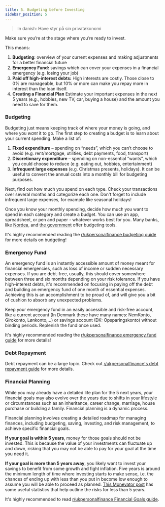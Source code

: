```yaml
---
title: 5. Budgeting before Investing
sidebar_position: 5
---
```


> In danish: Have styr på sin privatøkonomi

Make sure you’re at the stage where you’re ready to invest. 

This means:
1. **Budgeting**: overview of your current expenses and making adjustments for a better financial future
2. **Emergency Fund:** savings which can cover your expenses in a financial emergency (e.g. losing your job)
3. **Paid off high-interest debts:** High interests are costly. Those close to 0% are manageable, but 10% or more can make you repay more in interest than the loan itself.
4. **Creating a Financial Plan** Estimate your important expenses in the next 5 years (e.g., hobbies, new TV, car, buying a house) and the amount you need to save for them.

### Budgeting
Budgeting just means keeping track of where your money is going, and where you _want_ it to go.
The first step to creating a budget is to learn about your current spending. Make a list of:
1. **Fixed expenditure** – spending on “needs”, which you can’t choose to avoid (e.g. rent/mortgage, utilities, debt payments, food, transport)
2. **Discretionary expenditure** – spending on non-essential “wants”, which you could choose to reduce (e.g. eating out, hobbies, entertainment)
3. **Infrequent large expenses** (e.g. Christmas presents, holidays). It can be useful to convert the annual costs into a monthly bill for budgeting purposes.

Next, find out how much you spend on each type. Check your transactions over several months and categorize each one. Don't forget to include infrequent large expenses, for example like seasonal holidays!

Once you know your monthly spending, decide how much you want to spend in each category and create a budget. You can use an app, spreadsheet, or pen and paper - whatever works best for you. Many banks, like [Nordea](https://www.nordea.dk/privat/dit-liv/opsparing-investering/budget.html), and [the government](https://www.raadtilpenge.dk/penge-beregner/budgetskema/Budgetskabelon) offer budgeting tools.

It's highly recommended reading the [r/ukpersonalfinance budgeting guide](https://ukpersonal.finance/budgeting/) for more details on budgeting!


### Emergency Fund
An emergency fund is an instantly accessible amount of money meant for financial emergencies, such as loss of income or sudden necessary expenses. If you are debt-free, usually, this should cover somewhere between three and six months depending on your risk tolerance.
If you have high-interest debts, it's recommended on focusing in paying off the debt and building an emergency fund of one month of essential expenses. Achieving this is an accomplishment to be proud of, and will give you a bit of cushion to absorb any unexpected problems.

Keep your emergency fund in an easily accessible and risk-free account, like a current account (In Denmark these have many names: NemKonto, Girokonto, Lønkonto,...) or savings account (DK: Opsparingskonto) without binding periods. Replenish the fund once used.

It's highly recommended reading the [r/ukpersonalfinance emergency fund guide](https://ukpersonal.finance/emergency-fund/) for more details!

### Debt Repayment
Debt repayment can be a large topic. Check out [r/ukpersonalfinance's debt repayment guide](https://ukpersonal.finance/debt/) for more details.


### Financial Planning
While you may already have a detailed life plan for the 5 next years, your financial goals may also evolve over the years due to shifts in your lifestyle or circumstances such as an inheritance, career change, marriage, house purchase or building a family. Financial planning is a dynamic process.

Financial planning involves creating a detailed roadmap for managing finances, including budgeting, saving, investing, and risk management, to achieve specific financial goals.

**If your goal is within 5 years**, money for those goals should not be invested. This is because the value of your investments can fluctuate up and down, risking that you may not be able to pay for your goal at the time you need it.

**If your goal is more than 5 years away**, you likely want to invest your savings to benefit from some growth and fight inflation. Five years is around the minimum length of time where investing starts to make sense, i.e. the chances of ending up with less than you put in become low enough to assume you will be able to proceed as planned. [This Monevator post](https://monevator.com/volatility-inflation-and-asset-class-returns/) has some useful statistics that help outline the risks for less than 5 years.

It's highly recommended to read [r/ukpersonalfinance Financial Goals guide](https://ukpersonal.finance/goals/ ).